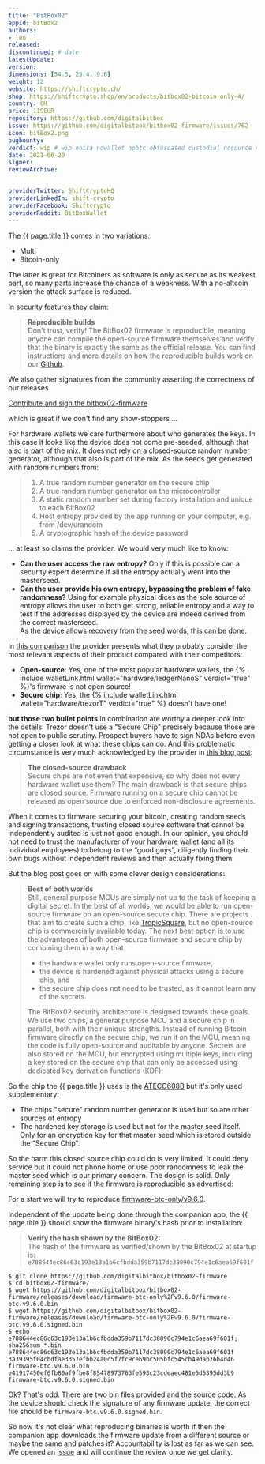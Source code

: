 ```yaml
---
title: "BitBox02"
appId: bitBox2
authors:
- leo
released: 
discontinued: # date
latestUpdate: 
version: 
dimensions: [54.5, 25.4, 9.6]
weight: 12
website: https://shiftcrypto.ch/
shop: https://shiftcrypto.shop/en/products/bitbox02-bitcoin-only-4/
country: CH
price: 119EUR
repository: https://github.com/digitalbitbox
issue: https://github.com/digitalbitbox/bitbox02-firmware/issues/762
icon: bitBox2.png
bugbounty: 
verdict: wip # wip noita nowallet nobtc obfuscated custodial nosource nonverifiable reproducible bounty defunct
date: 2021-06-20
signer: 
reviewArchive:


providerTwitter: ShiftCryptoHQ
providerLinkedIn: shift-crypto
providerFacebook: Shiftcrypto
providerReddit: BitBoxWallet
---
```



The {{ page.title }} comes in two variations:

* Multi
* Bitcoin-only

The latter is great for Bitcoiners as software is only as secure as its weakest
part, so many parts increase the chance of a weakness. With a no-altcoin version
the attack surface is reduced.

In [security features](https://shiftcrypto.ch/bitbox02/security-features/) they
claim:

> **Reproducible builds**<br>
  Don't trust, verify! The BitBox02 firmware is reproducible, meaning anyone can
  compile the open-source firmware themselves and verify that the binary is
  exactly the same as the official release. You can find instructions and more
  details on how the reproducible builds work on our
  [Github](https://github.com/digitalbitbox/bitbox02-firmware/tree/master/releases).
  
  We also gather signatures from the community asserting the correctness of our releases.
  
  [Contribute and sign the bitbox02-firmware](https://github.com/digitalbitbox/bitbox02-firmware/tree/master/releases#contribute-your-signature)

which is great if we don't find any show-stoppers ...

For hardware wallets we care furthermore about who generates the keys. In this
case it looks like the device does not come pre-seeded, although that also is
part of the mix. It does not rely on a closed-source random number generator,
although that also is part of the mix. As the seeds get generated with random
numbers from:

> 1. A true random number generator on the secure chip
> 1. A true random number generator on the microcontroller
> 1. A static random number set during factory installation and unique to each BitBox02
> 1. Host entropy provided by the app running on your computer, e.g. from /dev/urandom
> 1. A cryptographic hash of the device password

... at least so claims the provider. We would very much like to know:

* **Can the user access the raw entropy?** Only if this is possible can a
  security expert determine if all the entropy actually went into the
  masterseed.
* **Can the user provide his own entropy, bypassing the problem of fake
  randomness?** Using for example physical dices as the sole source of entropy
  allows the user to both get strong, reliable entropy and a way to test if the
  addresses displayed by the device are indeed derived from the correct
  masterseed.<br>
  As the device allows recovery from the seed words, this can be done.

In [this comparison](https://shiftcrypto.ch/#comparison) the provider presents
what they probably consider the most relevant aspects of their product compared
with their competitors:

* **Open-source**: Yes, one of the most popular hardware wallets, the
  {% include walletLink.html wallet="hardware/ledgerNanoS" verdict="true" %}'s
  firmware is not open source!
* **Secure chip**: Yes, the
  {% include walletLink.html wallet="hardware/trezorT" verdict="true" %} doesn't
  have one!

**but those two bullet points** in combination are worthy a deeper look into the
details: Trezor doesn't use a "Secure Chip" precisely because those are not open
to public scrutiny. Prospect buyers have to sign NDAs before even getting a
closer look at what these chips can do. And this problematic circumstance is
very much acknowledged by the provider in
[this blog post](https://shiftcrypto.ch/blog/best-of-both-worlds-using-a-secure-chip-with-open-source-firmware/):

> **The closed-source drawback**<br>
  Secure chips are not even that expensive, so why does not every hardware wallet use them? The main drawback is that secure chips are closed source. Firmware running on a secure chip cannot be released as open source due to enforced non-disclosure agreements.
  
  When it comes to firmware securing your bitcoin, creating random seeds and signing transactions, trusting closed source software that cannot be independently audited is just not good enough. In our opinion, you should not need to trust the manufacturer of your hardware wallet (and all its individual employees) to belong to the “good guys”, diligently finding their own bugs without independent reviews and then actually fixing them.

But the blog post goes on with some clever design considerations:

> **Best of both worlds**<br>
  Still, general purpose MCUs are simply not up to the task of keeping a digital secret. In the best of all worlds, we would be able to run open-source firmware on an open-source secure chip. There are projects that aim to create such a chip, like [TropicSquare](https://tropicsquare.com/), but no open-source chip is commercially available today. The next best option is to use the advantages of both open-source firmware and secure chip by combining them in a way that
> 
> * the hardware wallet only runs open-source firmware,
> * the device is hardened against physical attacks using a secure chip, and
> * the secure chip does not need to be trusted, as it cannot learn any of the secrets.
> 
> The BitBox02 security architecture is designed towards these goals. We use two chips, a general purpose MCU and a secure chip in parallel, both with their unique strengths. Instead of running Bitcoin firmware directly on the secure chip, we run it on the MCU, meaning the code is fully open-source and auditable by anyone. Secrets are also stored on the MCU, but encrypted using multiple keys, including a key stored on the secure chip that can only be accessed using dedicated key derivation functions (KDF).

So the chip the {{ page.title }} uses is the
[ATECC608B](https://www.microchip.com/wwwproducts/en/ATECC608B) but it's only
used supplementary:

* The chips "secure" random number generator is used but so are other sources of
  entropy
* The hardened key storage is used but not for the master seed itself. Only for
  an encryption key for that master seed which is stored outside the "Secure
  Chip".

So the harm this closed source chip could do is very limited. It could deny
service but it could not phone home or use poor randomness to leak the master
seed which is our primary
concern. The design is solid. Only remaining step is to see if the firmware is
[reproducible as advertised](https://github.com/digitalbitbox/bitbox02-firmware/tree/master/releases#how-to-reproduce):


For a start we will try to reproduce
[firmware-btc-only/v9.6.0](https://github.com/digitalbitbox/bitbox02-firmware/releases/tag/firmware-btc-only%2Fv9.6.0).

Independent of the update being done through the companion app, the
{{ page.title }} should show the firmware binary's hash prior to installation:

> **Verify the hash shown by the BitBox02:**<br>
  The hash of the firmware as verified/shown by the BitBox02 at startup is:<br>
  `e788644ec86c63c193e13a1b6cfbdda359b7117dc38090c794e1c6aea69f601f`

```
$ git clone https://github.com/digitalbitbox/bitbox02-firmware
$ cd bitbox02-firmware/
$ wget https://github.com/digitalbitbox/bitbox02-firmware/releases/download/firmware-btc-only%2Fv9.6.0/firmware-btc.v9.6.0.bin
$ wget https://github.com/digitalbitbox/bitbox02-firmware/releases/download/firmware-btc-only%2Fv9.6.0/firmware-btc.v9.6.0.signed.bin
$ echo e788644ec86c63c193e13a1b6cfbdda359b7117dc38090c794e1c6aea69f601f; sha256sum *.bin
e788644ec86c63c193e13a1b6cfbdda359b7117dc38090c794e1c6aea69f601f
3a39395f04cbdfae3357efbb24a0c5f7fc9ce69bc505bfc545cb49dab76b4d46  firmware-btc.v9.6.0.bin
e41917450ef6fb80af9fbe8f85478973763fe593c23cdeaec481e5d5395dd3b9  firmware-btc.v9.6.0.signed.bin
```

Ok? That's odd. There are two bin files provided and the source code. As the
device should check the signature of any firmware update, the correct file
should be `firmware-btc.v9.6.0.signed.bin`.

So now it's not clear what reproducing binaries is worth if then the companion
app downloads the firmware update from a different source or maybe the same and
patches it? Accountability is lost as far as we can see. We opened an
[issue](https://github.com/digitalbitbox/bitbox02-firmware/issues/762) and will
continue the review once we get clarity.
